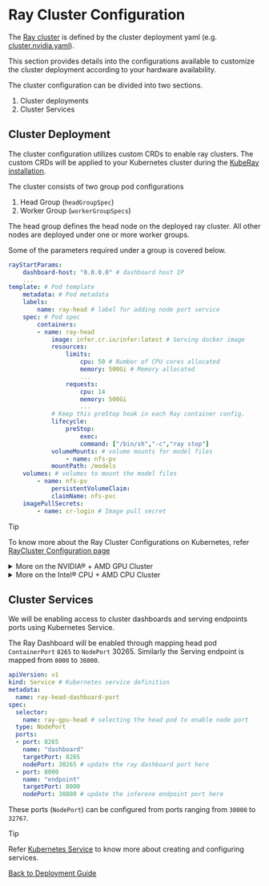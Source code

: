 # Ray Cluster Configuration

The [Ray cluster](https://docs.ray.io/en/latest/cluster/key-concepts.html#ray-cluster) is defined by the cluster deployment yaml (e.g. [cluster.nvidia.yaml](../serving/gpu/cluster.nvidia.yml)).

This section provides details into the configurations available to customize the cluster deployment according to your hardware availability.

The cluster configuration can be divided into two sections.
1. Cluster deployments
2. Cluster Services

## Cluster Deployment

The cluster configuration utilizes custom CRDs to enable ray clusters. The custom CRDs will be applied to your Kubernetes cluster during the [KubeRay installation](./kuberay_setup.md#kuberay-installation).

The cluster consists of two group pod configurations
1. Head Group (`headGroupSpec`)
2. Worker Group (`workerGroupSpecs`)

The head group defines the head node on the deployed ray cluster. All other nodes are deployed under one or more worker groups.

Some of the parameters required under a group is covered below.

```yaml
rayStartParams:
    dashboard-host: "0.0.0.0" # dashboard host IP
    ...
template: # Pod template
    metadata: # Pod metadata
    labels:
        name: ray-head # label for adding node port service
    spec: # Pod spec
        containers:
        - name: ray-head
            image: infer.cr.io/infer:latest # Serving docker image
            resources:
                limits:
                    cpu: 50 # Number of CPU cores allocated
                    memory: 500Gi # Memory allocated
                    ...
                requests:
                    cpu: 14
                    memory: 500Gi
                    ...
            # Keep this preStop hook in each Ray container config.
            lifecycle:
                preStop:
                    exec:
                    command: ["/bin/sh","-c","ray stop"]
            volumeMounts: # volume mounts for model files
                - name: nfs-pv
            mountPath: /models
    volumes: # volumes to mount the model files
        - name: nfs-pv
            persistentVolumeClaim:
            claimName: nfs-pvc
    imagePullSecrets:
        - name: cr-login # Image pull secret
```


> [!TIP]
> To know more about the Ray Cluster Configurations on Kubernetes, refer [RayCluster Configuration page](https://docs.ray.io/en/latest/cluster/kubernetes/user-guides/config.html#kuberay-config)


<details>
<summary>More on the NVIDIA® + AMD GPU Cluster</summary>

The below cluster configuration consists of a head group (NVIDIA® GPUs access) and 3 workers (NVIDIA® + AMD GPUs access).

The head node is configured to be utilized as a worker pod.

```yaml
rayClusterConfig:
    rayVersion: '2.8.1' # ray version
    # Ray head pod template.
    headGroupSpec: # head group spec
      rayStartParams:
        dashboard-host: '0.0.0.0'
        # setting `num-gpus` on the rayStartParams enables
        # head node to be used as a worker node
        num-gpus: "8" # using head as the worker node
      # Pod template
      template: # pod template
        metadata: # pod metadata
          labels:
            name: ray-gpu-head # label for adding node port service
        spec:
          runtimeClassName: nvidia # runtime class to enable NVIDIA GPU access
          containers:
          - name: ray-gpu-head # head pod name
            image: infer.cr.io/nvidia-gpu:latest # docker image for head pod
            ports: # Ray and Ray Serve configurable ports
            - containerPort: 6379
              name: gcs
            - containerPort: 8265
              name: dashboard
            - containerPort: 10001
              name: client
            - containerPort: 8000
              name: serve
            resources:
              limits:
                cpu: "160" # Number of CPU cores allocated
                memory: "300G" # System Memory allocated
                nvidia.com/gpu: 8 # NVIDIA GPUs allocated
              requests:
                cpu: "160"
                memory: "300G"
                nvidia.com/gpu: 8
            volumeMounts:
              - name: nfs-pv-demo  # volumes to mount the model files
                mountPath: /models
              - mountPath: /tmp/ray # volume for ray logs
                name: ray-logs
          volumes:
            - name: ray-logs
              emptyDir: {}
            - name: nfs-pv-demo
              persistentVolumeClaim:
                claimName: nfs-pvc-demo
          imagePullSecrets: # docker image pull secret
            - name: cr-login
          nodeSelector:
              kubernetes.io/hostname: xe9680 # select xe9680 as head node
    workerGroupSpecs: # worker groups specs
    - replicas: 2 # number of replicas to be deployed
      minReplicas: 2
      maxReplicas: 2
      groupName: gpu-nvidia # nvidia worker group
      rayStartParams:
        num-gpus: "4" # number of GPUs available
      template:
        spec:
          runtimeClassName: nvidia # runtime class to enable NVIDIA GPU access
          containers:
          - name: ray-worker
            image: infer.cr.io/nvidia-gpu:latest
            resources:
              limits:
                cpu: "160"
                memory: "300G"
                nvidia.com/gpu: "4" # number of NVIDIA GPUs allocated
              requests:
                cpu: "160"
                memory: "300G"
                nvidia.com/gpu: "4"
            volumeMounts:
              - name: nfs-pv-demo
                mountPath: /models
          volumes:
            - name: nfs-pv-demo
              persistentVolumeClaim:
                claimName: nfs-pvc-demo
          imagePullSecrets:
            - name: cr-login
    - replicas: 1
      minReplicas: 1
      maxReplicas: 1
      groupName: gpu-amd # AMD GPU group
      rayStartParams:
        num-gpus: "1" # number of gpus available
      template:
        spec:
          containers:
          - name: ray-worker
            image:infer.cr.io/amd-gpu:latest
            resources:
              limits:
                cpu: "10"
                memory: "100G"
                amd.com/gpu: 1 # number of AMD GPUs allocated
              requests:
                cpu: "10"
                memory: "100G"
                amd.com/gpu: 1 # number of AMD GPUs allocated
            volumeMounts:
              - name: nfs-pv-demo
                mountPath: /models
          volumes:
            - name: nfs-pv-demo
              persistentVolumeClaim:
                claimName: nfs-pvc-demo
          imagePullSecrets:
            - name: cr-login
```

</details>


<details>
<summary>More on the Intel® CPU + AMD CPU Cluster</summary>

The below cluster configuration consists of a head group (4th Gen Intel® Xeon® Scalable Processors server) and 3 workers (One 4th Gen Intel® Xeon® Scalable Processors servers and two 4th Generation AMD EPYC™ Processors servers).

The head node is configured to be utilized as a worker pod.

```yaml
rayClusterConfig:
    rayVersion: '2.8.1'
    # Ray head pod template.
    headGroupSpec:
      rayStartParams:
        dashboard-host: '0.0.0.0'
        num-cpus: "220" # using head as the worker node
      # Pod template
      template:
        metadata:
          labels:
            name: ray-cpu-head
        spec:
          containers:
          - name: ray-cpu-head
            image: infer.cr.io/cpu_intel:latest
            volumeMounts:
              - mountPath: /tmp/ray
                name: ray-logs
              - name: nfs-pv-demo
                mountPath: /models
            resources:
              limits:
                cpu: "220"
                memory: "800G"
              requests:
                cpu: "220"
                memory: "800G"
          volumes:
            - name: ray-logs
              emptyDir: {}
            - name: nfs-pv-demo
              persistentVolumeClaim:
                claimName: nfs-pvc-demo
          imagePullSecrets:
            - name: cr-login
          nodeSelector:
              feature.node.kubernetes.io/cpu-model.vendor_id: Intel # Targetting the head node as Intel CPU server
              # kubernetes.io/hostname: xe9680
    workerGroupSpecs:
      - replicas: 1
        minReplicas: 1
        maxReplicas: 1
        groupName: cpu-amd
        rayStartParams:
          num-cpus: "256"
          resources: '"{\"amd_cpu\": 10}"' # custom ray resources to enable targetting serve deployment to AMD CPU servers
        template:
          spec:
            containers:
            - name: cpu-amd
              image: infer.cr.io/cpu_amd:latest
              resources:
                limits:
                  cpu: "256"
                  memory: "800G"
                requests:
                  cpu: "256"
                  memory: "800G"
              volumeMounts:
                - name: nfs-pv-demo
                  mountPath: /models
            volumes:
              - name: nfs-pv-demo
                persistentVolumeClaim:
                  claimName: nfs-pvc-demo
            imagePullSecrets:
              - name: cr-login
            nodeSelector:
              feature.node.kubernetes.io/cpu-model.vendor_id: AMD # Targetting the head node as AMD CPU server
              # kubernetes.io/hostname: xe8545
      - replicas: 1
        minReplicas: 1
        maxReplicas: 1
        groupName: cpu-intel
        rayStartParams:
          num-cpus: "224"
        template:
          spec:
            containers:
            - name: cpu-intel
              image: infer.cr.io/cpu_intel:latest
              resources:
                limits:
                  cpu: "224"
                  memory: "800G"
                requests:
                  cpu: "224"
                  memory: "800G"
              volumeMounts:
                - name: nfs-pv-demo
                  mountPath: /models
            volumes:
              - name: nfs-pv-demo
                persistentVolumeClaim:
                  claimName: nfs-pvc-demo
            imagePullSecrets:
              - name: cr-login
            nodeSelector:
              feature.node.kubernetes.io/cpu-model.vendor_id: Intel # Targetting the head node as Intel CPU server
              # kubernetes.io/hostname: user
      - replicas: 1
        minReplicas: 1
        maxReplicas: 1
        groupName: cpu-amd-2
        rayStartParams:
          num-cpus: "128"
          resources: '"{\"amd_cpu\": 10}"' # custom ray resources to enable targetting serve deployment to AMD CPU servers
        template:
          spec:
            containers:
            - name: cpu-amd-2
              image: infer.cr.io/cpus:t1
              resources:
                limits:
                  cpu: "128"
                  memory: "800G"
                requests:
                  cpu: "128"
                  memory: "800G"
              volumeMounts:
                - name: nfs-pv-demo
                  mountPath: /models
            volumes:
              - name: nfs-pv-demo
                persistentVolumeClaim:
                  claimName: nfs-pvc-demo
            imagePullSecrets:
              - name: cr-login
            nodeSelector:
              feature.node.kubernetes.io/cpu-model.vendor_id: AMD # Targetting the head node as AMD CPU server
              # kubernetes.io/hostname: 7625-amd
```
</details>

## Cluster Services

We will be enabling access to cluster dashboards and serving endpoints ports using Kubernetes Service.

The Ray Dashboard will be enabled through mapping head pod `ContainerPort` `8265` to `NodePort` 30265. Similarly the Serving endpoint is mapped from `8000` to `30800`.

```yaml
apiVersion: v1
kind: Service # Kubernetes service definition
metadata:
  name: ray-head-dashboard-port
spec:
  selector:
    name: ray-gpu-head # selecting the head pod to enable node port
  type: NodePort
  ports:
  - port: 8265
    name: "dashboard"
    targetPort: 8265
    nodePort: 30265 # update the ray dashboard port here
  - port: 8000
    name: "endpoint"
    targetPort: 8000
    nodePort: 30800 # update the inferene endpoint port here
```

These ports (`NodePort`) can be configured from ports ranging from `30000` to `32767`.

> [!TIP]
> Refer [Kubernetes Service](https://kubernetes.io/docs/concepts/services-networking/service/) to know more about creating and configuring services.

[Back to Deployment Guide](../README.md#deployment-guide)
